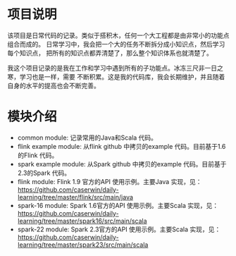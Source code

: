 # 项目说明
该项目是日常代码的记录。类似于搭积木，任何一个大工程都是由非常小的功能点组合而成的。
日常学习中，我会把一个大的任务不断拆分成小知识点，然后学习每个知识点，
把所有的知识点都弄清楚了，那么整个知识体系也就清楚了。

我这个项目记录的是我在工作和学习中遇到所有的子功能点。冰冻三尺非一日之寒，学习也是一样，需要
不断积累。这是我的代码库，我会长期维护，并且随着自身的水平的提高也会不断完善。

# 模块介绍
* common module: 记录常用的Java和Scala 代码。
* flink example module: 从flink github 中拷贝的example 代码。目前基于1.6的Flink 代码。
* spark example module: 从Spark github 中拷贝的example 代码。目前基于2.3的Spark 代码。
* flink module: Flink 1.9 官方的API 使用示例。主要Java 实现，见：https://github.com/caserwin/daily-learning/tree/master/flink/src/main/java
* spark-16 module: Spark 1.6官方的API 使用示例。主要Scala 实现，见：https://github.com/caserwin/daily-learning/tree/master/spark16/src/main/scala
* spark-22 module: Spark 2.3官方的API 使用示例。主要Scala 实现，见：https://github.com/caserwin/daily-learning/tree/master/spark23/src/main/scala
